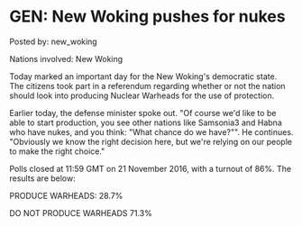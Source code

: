 # GEN: New Woking pushes for nukes

Posted by: new_woking

Nations involved: New Woking

Today marked an important day for the New Woking's democratic state. The citizens took part in a referendum regarding whether or not the nation should look into producing Nuclear Warheads for the use of protection.

Earlier today, the defense minister spoke out. "Of course we'd like to be able to start production, you see other nations like Samsonia3 and Habna who have nukes, and you think: "What chance do we have?"". He continues. "Obviously we know the right decision here, but we're relying on our people to make the right choice."

Polls closed at 11:59 GMT on 21 November 2016, with a turnout of 86%. The results are below:

PRODUCE WARHEADS: 28.7%

DO NOT PRODUCE WARHEADS 71.3%